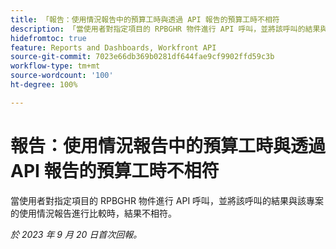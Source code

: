 ```yaml
---
title: 「報告：使用情況報告中的預算工時與透過 API 報告的預算工時不相符
description: 「當使用者對指定項目的 RPBGHR 物件進行 API 呼叫，並將該呼叫的結果與該專案的使用情況報告進行比較時，結果不相符。」
hidefromtoc: true
feature: Reports and Dashboards, Workfront API
source-git-commit: 7023e66db369b0281df644fae9cf9902ffd59c3b
workflow-type: tm+mt
source-wordcount: '100'
ht-degree: 100%

---
```



# 報告：使用情況報告中的預算工時與透過 API 報告的預算工時不相符

當使用者對指定項目的 RPBGHR 物件進行 API 呼叫，並將該呼叫的結果與該專案的使用情況報告進行比較時，結果不相符。

_於 2023 年 9 月 20 日首次回報。_
